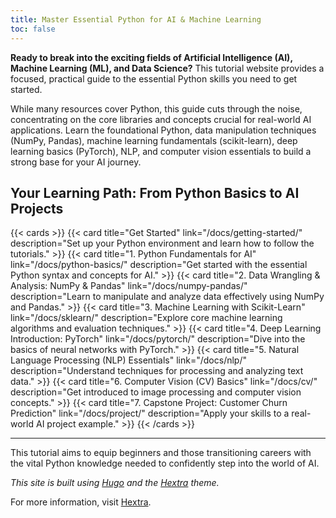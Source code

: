 ```yaml
---
title: Master Essential Python for AI & Machine Learning
toc: false
---
```


**Ready to break into the exciting fields of Artificial Intelligence (AI), Machine Learning (ML), and Data Science?** This tutorial website provides a focused, practical guide to the essential Python skills you need to get started.

While many resources cover Python, this guide cuts through the noise, concentrating on the core libraries and concepts crucial for real-world AI applications. Learn the foundational Python, data manipulation techniques (NumPy, Pandas), machine learning fundamentals (scikit-learn), deep learning basics (PyTorch), NLP, and computer vision essentials to build a strong base for your AI journey.

## Your Learning Path: From Python Basics to AI Projects

{{< cards >}}
  {{< card title="Get Started"  link="/docs/getting-started/" description="Set up your Python environment and learn how to follow the tutorials." >}}
  {{< card title="1. Python Fundamentals for AI" link="/docs/python-basics/" description="Get started with the essential Python syntax and concepts for AI." >}}
  {{< card title="2. Data Wrangling & Analysis: NumPy & Pandas" link="/docs/numpy-pandas/" description="Learn to manipulate and analyze data effectively using NumPy and Pandas." >}}
  {{< card title="3. Machine Learning with Scikit-Learn" link="/docs/sklearn/" description="Explore core machine learning algorithms and evaluation techniques." >}}
  {{< card title="4. Deep Learning Introduction: PyTorch" link="/docs/pytorch/" description="Dive into the basics of neural networks with PyTorch." >}}
  {{< card title="5. Natural Language Processing (NLP) Essentials" link="/docs/nlp/" description="Understand techniques for processing and analyzing text data." >}}
  {{< card title="6. Computer Vision (CV) Basics" link="/docs/cv/" description="Get introduced to image processing and computer vision concepts." >}}
  {{< card title="7. Capstone Project: Customer Churn Prediction" link="/docs/project/" description="Apply your skills to a real-world AI project example." >}}
{{< /cards >}}

---

This tutorial aims to equip beginners and those transitioning careers with the vital Python knowledge needed to confidently step into the world of AI.

*This site is built using [Hugo](https://gohugo.io/) and the [Hextra](https://github.com/imfing/hextra) theme.*

For more information, visit [Hextra](https://imfing.github.io/hextra).
